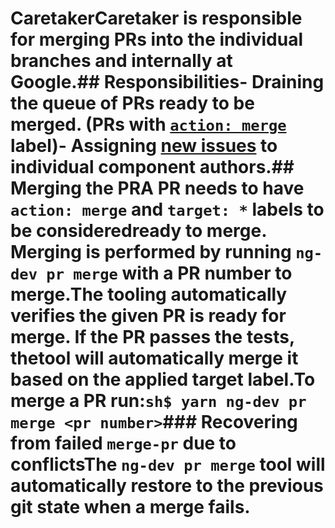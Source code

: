 # CaretakerCaretaker is responsible for merging PRs into the individual branches and internally at Google.## Responsibilities- Draining the queue of PRs ready to be merged. (PRs with [`action: merge`](https://github.com/angular/angular/pulls?q=is%3Aopen+is%3Apr+label%3A%22action%3A+merge%22) label)- Assigning [new issues](https://github.com/angular/angular/issues?q=is%3Aopen+is%3Aissue+no%3Alabel) to individual component authors.## Merging the PRA PR needs to have `action: merge` and `target: *` labels to be consideredready to merge. Merging is performed by running `ng-dev pr merge` with a PR number to merge.The tooling automatically verifies the given PR is ready for merge. If the PR passes the tests, thetool will automatically merge it based on the applied target label.To merge a PR run:```sh$ yarn ng-dev pr merge <pr number>```### Recovering from failed `merge-pr` due to conflictsThe `ng-dev pr merge` tool will automatically restore to the previous git state when a merge fails.